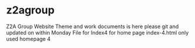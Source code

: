 # z2agroup
Z2A Group Website Theme and work documents is here please git and updated on within Monday 
File for Index4 for home page index-4.html
only used homepage 4 
